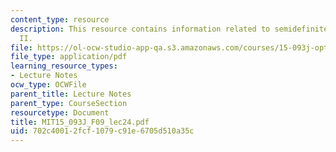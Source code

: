 ```yaml
---
content_type: resource
description: This resource contains information related to semidefinite optimization
  II.
file: https://ol-ocw-studio-app-qa.s3.amazonaws.com/courses/15-093j-optimization-methods-fall-2009/702c40012fcf1079c91e6705d510a35c_MIT15_093J_F09_lec24.pdf
file_type: application/pdf
learning_resource_types:
- Lecture Notes
ocw_type: OCWFile
parent_title: Lecture Notes
parent_type: CourseSection
resourcetype: Document
title: MIT15_093J_F09_lec24.pdf
uid: 702c4001-2fcf-1079-c91e-6705d510a35c
---
```


